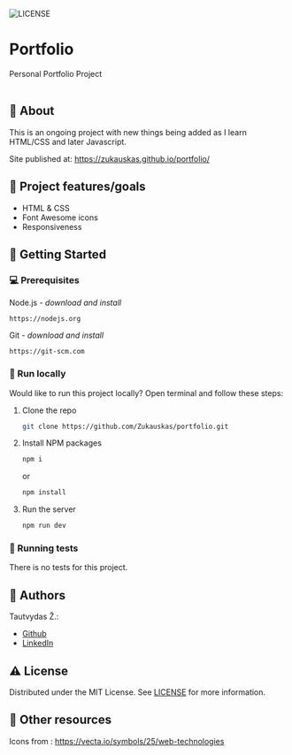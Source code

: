 ![LICENSE](https://img.shields.io/github/license/zukauskas/02-ufo?style=for-the-badge)

# Portfolio

Personal Portfolio Project
<br>
<br>

## 🌟 About

This is an ongoing project with new things being added as I learn HTML/CSS and later Javascript.

Site published at: https://zukauskas.github.io/portfolio/


## 🎯 Project features/goals

-   HTML & CSS
-   Font Awesome icons
-   Responsiveness

## 🧰 Getting Started

### 💻 Prerequisites

Node.js - _download and install_

```
https://nodejs.org
```

Git - _download and install_

```
https://git-scm.com
```

### 🏃 Run locally

Would like to run this project locally? Open terminal and follow these steps:

1. Clone the repo
    ```sh
    git clone https://github.com/Zukauskas/portfolio.git
    ```
2. Install NPM packages
    ```sh
    npm i
    ```
    or
    ```sh
    npm install
    ```
3. Run the server
    ```sh
    npm run dev
    ```

### 🧪 Running tests

There is no tests for this project.

## 🎅 Authors

Tautvydas Ž.: 
 - [Github](https://github.com/Zukauskas)
 - [LinkedIn](https://www.linkedin.com/in/tautzuk/)

## ⚠️ License

Distributed under the MIT License. See [LICENSE](./LICENSE) for more information.

## 🔗 Other resources

Icons from : https://vecta.io/symbols/25/web-technologies
